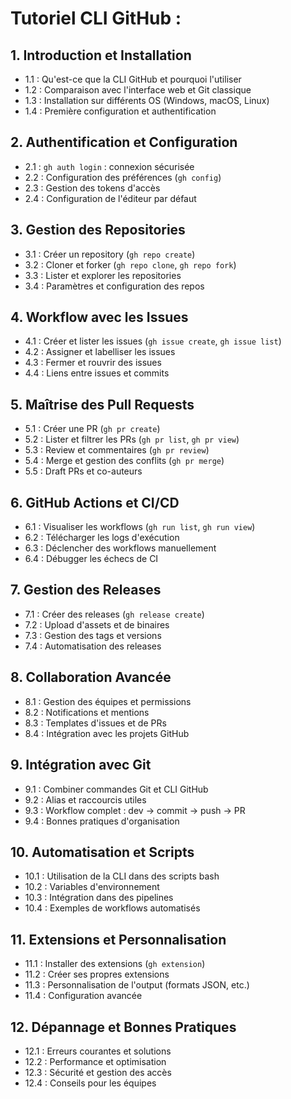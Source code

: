 # Tutoriel CLI GitHub :

## 1. Introduction et Installation
- 1.1 : Qu'est-ce que la CLI GitHub et pourquoi l'utiliser
- 1.2 : Comparaison avec l'interface web et Git classique
- 1.3 : Installation sur différents OS (Windows, macOS, Linux)
- 1.4 : Première configuration et authentification

## 2. Authentification et Configuration
- 2.1 : `gh auth login` : connexion sécurisée
- 2.2 : Configuration des préférences (`gh config`)
- 2.3 : Gestion des tokens d'accès
- 2.4 : Configuration de l'éditeur par défaut

## 3. Gestion des Repositories
- 3.1 : Créer un repository (`gh repo create`)
- 3.2 : Cloner et forker (`gh repo clone`, `gh repo fork`)
- 3.3 : Lister et explorer les repositories
- 3.4 : Paramètres et configuration des repos

## 4. Workflow avec les Issues
- 4.1 : Créer et lister les issues (`gh issue create`, `gh issue list`)
- 4.2 : Assigner et labelliser les issues
- 4.3 : Fermer et rouvrir des issues
- 4.4 : Liens entre issues et commits

## 5. Maîtrise des Pull Requests
- 5.1 : Créer une PR (`gh pr create`)
- 5.2 : Lister et filtrer les PRs (`gh pr list`, `gh pr view`)
- 5.3 : Review et commentaires (`gh pr review`)
- 5.4 : Merge et gestion des conflits (`gh pr merge`)
- 5.5 : Draft PRs et co-auteurs

## 6. GitHub Actions et CI/CD
- 6.1 : Visualiser les workflows (`gh run list`, `gh run view`)
- 6.2 : Télécharger les logs d'exécution
- 6.3 : Déclencher des workflows manuellement
- 6.4 : Débugger les échecs de CI

## 7. Gestion des Releases
- 7.1 : Créer des releases (`gh release create`)
- 7.2 : Upload d'assets et de binaires
- 7.3 : Gestion des tags et versions
- 7.4 : Automatisation des releases

## 8. Collaboration Avancée
- 8.1 : Gestion des équipes et permissions
- 8.2 : Notifications et mentions
- 8.3 : Templates d'issues et de PRs
- 8.4 : Intégration avec les projets GitHub

## 9. Intégration avec Git
- 9.1 : Combiner commandes Git et CLI GitHub
- 9.2 : Alias et raccourcis utiles
- 9.3 : Workflow complet : dev → commit → push → PR
- 9.4 : Bonnes pratiques d'organisation

## 10. Automatisation et Scripts
- 10.1 : Utilisation de la CLI dans des scripts bash
- 10.2 : Variables d'environnement
- 10.3 : Intégration dans des pipelines
- 10.4 : Exemples de workflows automatisés

## 11. Extensions et Personnalisation
- 11.1 : Installer des extensions (`gh extension`)
- 11.2 : Créer ses propres extensions
- 11.3 : Personnalisation de l'output (formats JSON, etc.)
- 11.4 : Configuration avancée

## 12. Dépannage et Bonnes Pratiques
- 12.1 : Erreurs courantes et solutions
- 12.2 : Performance et optimisation
- 12.3 : Sécurité et gestion des accès
- 12.4 : Conseils pour les équipes


